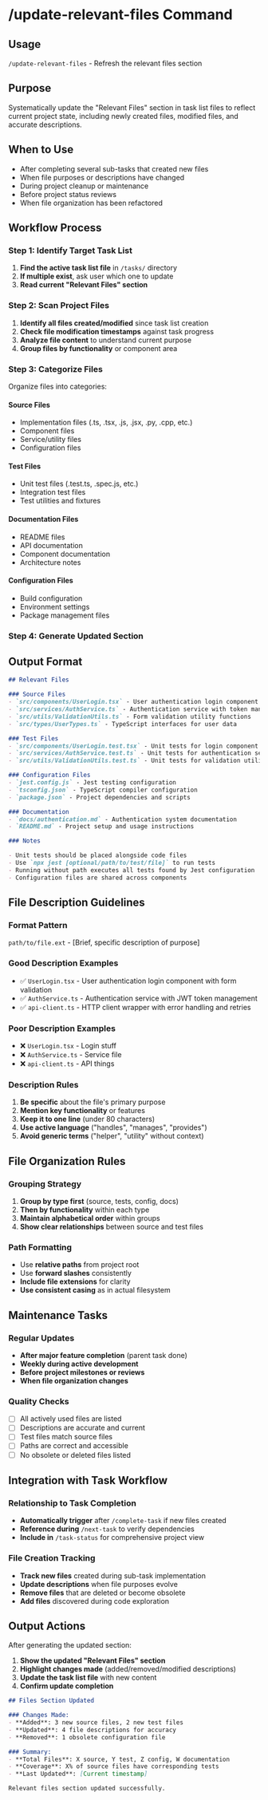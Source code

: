 # /update-relevant-files Command

## Usage
`/update-relevant-files` - Refresh the relevant files section

## Purpose
Systematically update the "Relevant Files" section in task list files to reflect current project state, including newly created files, modified files, and accurate descriptions.

## When to Use
- After completing several sub-tasks that created new files
- When file purposes or descriptions have changed
- During project cleanup or maintenance
- Before project status reviews
- When file organization has been refactored

## Workflow Process

### Step 1: Identify Target Task List
1. **Find the active task list file** in `/tasks/` directory
2. **If multiple exist**, ask user which one to update
3. **Read current "Relevant Files" section**

### Step 2: Scan Project Files
1. **Identify all files created/modified** since task list creation
2. **Check file modification timestamps** against task progress
3. **Analyze file content** to understand current purpose
4. **Group files by functionality** or component area

### Step 3: Categorize Files
Organize files into categories:

#### Source Files
- Implementation files (.ts, .tsx, .js, .jsx, .py, .cpp, etc.)
- Component files
- Service/utility files
- Configuration files

#### Test Files  
- Unit test files (.test.ts, .spec.js, etc.)
- Integration test files
- Test utilities and fixtures

#### Documentation Files
- README files
- API documentation
- Component documentation
- Architecture notes

#### Configuration Files
- Build configuration
- Environment settings
- Package management files

### Step 4: Generate Updated Section

## Output Format

```markdown
## Relevant Files

### Source Files
- `src/components/UserLogin.tsx` - User authentication login component
- `src/services/AuthService.ts` - Authentication service with token management
- `src/utils/ValidationUtils.ts` - Form validation utility functions
- `src/types/UserTypes.ts` - TypeScript interfaces for user data

### Test Files
- `src/components/UserLogin.test.tsx` - Unit tests for login component
- `src/services/AuthService.test.ts` - Unit tests for authentication service
- `src/utils/ValidationUtils.test.ts` - Unit tests for validation utilities

### Configuration Files
- `jest.config.js` - Jest testing configuration
- `tsconfig.json` - TypeScript compiler configuration
- `package.json` - Project dependencies and scripts

### Documentation
- `docs/authentication.md` - Authentication system documentation
- `README.md` - Project setup and usage instructions

### Notes

- Unit tests should be placed alongside code files
- Use `npx jest [optional/path/to/test/file]` to run tests
- Running without path executes all tests found by Jest configuration
- Configuration files are shared across components
```

## File Description Guidelines

### Format Pattern
`path/to/file.ext` - [Brief, specific description of purpose]

### Good Description Examples
- ✅ `UserLogin.tsx` - User authentication login component with form validation
- ✅ `AuthService.ts` - Authentication service with JWT token management
- ✅ `api-client.ts` - HTTP client wrapper with error handling and retries

### Poor Description Examples  
- ❌ `UserLogin.tsx` - Login stuff
- ❌ `AuthService.ts` - Service file
- ❌ `api-client.ts` - API things

### Description Rules
1. **Be specific** about the file's primary purpose
2. **Mention key functionality** or features
3. **Keep it to one line** (under 80 characters)
4. **Use active language** ("handles", "manages", "provides")
5. **Avoid generic terms** ("helper", "utility" without context)

## File Organization Rules

### Grouping Strategy
1. **Group by type first** (source, tests, config, docs)
2. **Then by functionality** within each type
3. **Maintain alphabetical order** within groups
4. **Show clear relationships** between source and test files

### Path Formatting
- Use **relative paths** from project root
- Use **forward slashes** consistently
- **Include file extensions** for clarity
- **Use consistent casing** as in actual filesystem

## Maintenance Tasks

### Regular Updates
- **After major feature completion** (parent task done)
- **Weekly during active development**
- **Before project milestones or reviews**
- **When file organization changes**

### Quality Checks
- [ ] All actively used files are listed
- [ ] Descriptions are accurate and current
- [ ] Test files match source files
- [ ] Paths are correct and accessible
- [ ] No obsolete or deleted files listed

## Integration with Task Workflow

### Relationship to Task Completion
- **Automatically trigger** after `/complete-task` if new files created
- **Reference during** `/next-task` to verify dependencies
- **Include in** `/task-status` for comprehensive project view

### File Creation Tracking
- **Track new files** created during sub-task implementation
- **Update descriptions** when file purposes evolve
- **Remove files** that are deleted or become obsolete
- **Add files** discovered during code exploration

## Output Actions
After generating the updated section:

1. **Show the updated "Relevant Files" section**
2. **Highlight changes made** (added/removed/modified descriptions)
3. **Update the task list file** with new content
4. **Confirm update completion**

```markdown
## Files Section Updated

### Changes Made:
- **Added**: 3 new source files, 2 new test files
- **Updated**: 4 file descriptions for accuracy
- **Removed**: 1 obsolete configuration file

### Summary:
- **Total Files**: X source, Y test, Z config, W documentation
- **Coverage**: X% of source files have corresponding tests
- **Last Updated**: [Current timestamp]

Relevant files section updated successfully.
```